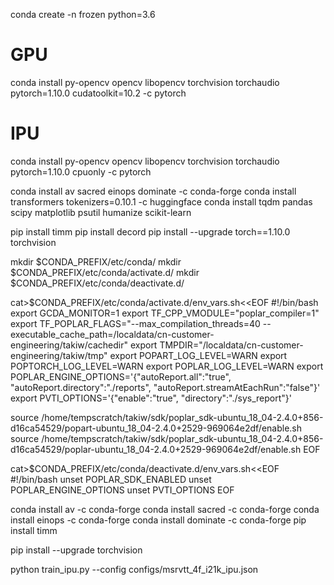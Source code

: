 conda create -n frozen python=3.6

# GPU
conda install py-opencv opencv libopencv torchvision torchaudio pytorch=1.10.0 cudatoolkit=10.2 -c pytorch
# IPU
conda install py-opencv opencv libopencv torchvision torchaudio pytorch=1.10.0 cpuonly -c pytorch

conda install av sacred einops dominate -c conda-forge
conda install transformers tokenizers=0.10.1 -c huggingface
conda install tqdm pandas scipy matplotlib psutil humanize scikit-learn

pip install timm
pip install decord
pip install --upgrade torch==1.10.0 torchvision

mkdir $CONDA_PREFIX/etc/conda/
mkdir $CONDA_PREFIX/etc/conda/activate.d/
mkdir $CONDA_PREFIX/etc/conda/deactivate.d/

cat>$CONDA_PREFIX/etc/conda/activate.d/env_vars.sh<<EOF
#!/bin/bash
export GCDA_MONITOR=1
export TF_CPP_VMODULE="poplar_compiler=1"
export TF_POPLAR_FLAGS="--max_compilation_threads=40 --executable_cache_path=/localdata/cn-customer-engineering/takiw/cachedir"
export TMPDIR="/localdata/cn-customer-engineering/takiw/tmp"
export POPART_LOG_LEVEL=WARN
export POPTORCH_LOG_LEVEL=WARN
export POPLAR_LOG_LEVEL=WARN
export POPLAR_ENGINE_OPTIONS='{"autoReport.all":"true", "autoReport.directory":"./reports", "autoReport.streamAtEachRun":"false"}'
export PVTI_OPTIONS='{"enable":"true", "directory":"./sys_report"}'

source /home/tempscratch/takiw/sdk/poplar_sdk-ubuntu_18_04-2.4.0+856-d16ca54529/popart-ubuntu_18_04-2.4.0+2529-969064e2df/enable.sh
source /home/tempscratch/takiw/sdk/poplar_sdk-ubuntu_18_04-2.4.0+856-d16ca54529/poplar-ubuntu_18_04-2.4.0+2529-969064e2df/enable.sh
EOF

cat>$CONDA_PREFIX/etc/conda/deactivate.d/env_vars.sh<<EOF
#!/bin/bash
unset POPLAR_SDK_ENABLED
unset POPLAR_ENGINE_OPTIONS
unset PVTI_OPTIONS
EOF

conda install av   -c conda-forge
conda install sacred -c conda-forge
conda install einops  -c conda-forge
conda install dominate -c conda-forge
pip install timm

pip install --upgrade  torchvision


python train_ipu.py --config configs/msrvtt_4f_i21k_ipu.json
